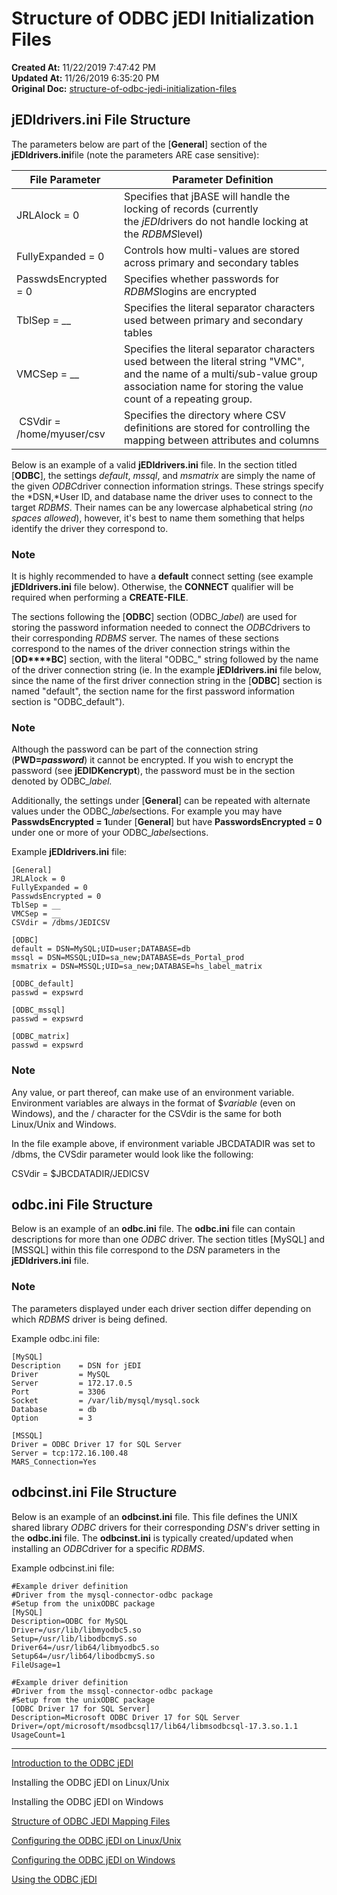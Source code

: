 # Structure of ODBC jEDI Initialization Files

**Created At:** 11/22/2019 7:47:42 PM  
**Updated At:** 11/26/2019 6:35:20 PM  
**Original Doc:** [structure-of-odbc-jedi-initialization-files](https://docs.jbase.com/structure-of-odbc-jedi-initialization-files)  


## jEDIdrivers.ini File Structure

The parameters below are part of the [**General**] section of the **jEDIdrivers.ini**file (note the parameters ARE case sensitive):


| **File Parameter** | **Parameter Definition** |
| --- | --- |
| JRLAlock = 0 | Specifies that jBASE will handle the locking of records (currently the *jEDI*drivers do not handle locking at the *RDBMS*level) |
| FullyExpanded = 0 | Controls how multi-values are stored across primary and secondary tables |
| PasswdsEncrypted = 0 | Specifies whether passwords for *RDBMS*logins are encrypted |
| TblSep = \_\_ | Specifies the literal separator characters used between primary and secondary tables |
| VMCSep = \_\_ | Specifies the literal separator characters used between the literal string "VMC", and the name of a multi/sub-value group association name for storing the value count of a repeating group. |
|  CSVdir = /home/myuser/csv | Specifies the directory where CSV definitions are stored for controlling the mapping between attributes and columns |


Below is an example of a valid **jEDIdrivers.ini** file. In the section titled [**ODBC**], the settings *default*, *mssql*, and *msmatrix* are simply the name of the given *ODBC*driver connection information strings. These strings specify the *DSN,*User ID, and database name the driver uses to connect to the target *RDBMS*. Their names can be any lowercase alphabetical string (*no spaces allowed*), however, it's best to name them something that helps identify the driver they correspond to.

### Note

It is highly recommended to have a **default** connect setting (see example **jEDIdrivers.ini** file below). Otherwise, the **CONNECT** qualifier will be required when performing a **CREATE-FILE**.

The sections following the [**ODBC**] section (ODBC\_*label*) are used for storing the password information needed to connect the *ODBC*drivers to their corresponding *RDBMS* server. The names of these sections correspond to the names of the driver connection strings within the [**OD****BC**] section, with the literal "ODBC\_" string followed by the name of the driver connection string (ie. In the example **jEDIdrivers.ini** file below, since the name of the first driver connection string in the [**ODBC**] section is named "default", the section name for the first password information section is "ODBC\_default").

### Note

Although the password can be part of the connection string (**PWD=*password***) it cannot be encrypted. If you wish to encrypt the password (see **jEDIDKencrypt**), the password must be in the section denoted by ODBC\_*label.*

Additionally, the settings under [**General**] can be repeated with alternate values under the ODBC\_*label*sections. For example you may have **PasswdsEncrypted = 1**under [**General**] but have **PasswordsEncrypted = 0** under one or more of your ODBC\_*label*sections.

Example **jEDIdrivers.ini** file:

```
[General]
JRLAlock = 0
FullyExpanded = 0
PasswdsEncrypted = 0
TblSep = __
VMCSep = __
CSVdir = /dbms/JEDICSV

[ODBC]
default = DSN=MySQL;UID=user;DATABASE=db
mssql = DSN=MSSQL;UID=sa_new;DATABASE=ds_Portal_prod
msmatrix = DSN=MSSQL;UID=sa_new;DATABASE=hs_label_matrix

[ODBC_default]
passwd = expswrd

[ODBC_mssql]
passwd = expswrd

[ODBC_matrix]
passwd = expswrd
```

### Note

Any value, or part thereof, can make use of an environment variable. Environment variables are always in the format of $*variable* (even on Windows), and the / character for the CSVdir is the same for both Linux/Unix and Windows.

In the file example above, if environment variable JBCDATADIR was set to /dbms, the CVSdir parameter would look like the following:

CSVdir = $JBCDATADIR/JEDICSV

## odbc.ini File Structure

Below is an example of an **odbc.ini** file. The **odbc.ini** file can contain descriptions for more than one *ODBC* driver. The section titles [MySQL] and [MSSQL] within this file correspond to the *DSN* parameters in the **jEDIdrivers.ini** file.

### Note

The parameters displayed under each driver section differ depending on which *RDBMS* driver is being defined.

Example odbc.ini file:

```
[MySQL]
Description    = DSN for jEDI
Driver         = MySQL
Server         = 172.17.0.5
Port           = 3306
Socket         = /var/lib/mysql/mysql.sock
Database       = db
Option         = 3

[MSSQL] 
Driver = ODBC Driver 17 for SQL Server 
Server = tcp:172.16.100.48 
MARS_Connection=Yes
```

## odbcinst.ini File Structure

Below is an example of an **odbcinst.ini** file. This file defines the UNIX shared library *ODBC* drivers for their corresponding *DSN*'s driver setting in the **odbc.ini** file. The **odbcinst.ini** is typically created/updated when installing an *ODBC*driver for a specific *RDBMS*.

Example odbcinst.ini file:

```
#Example driver definition
#Driver from the mysql-connector-odbc package
#Setup from the unixODBC package
[MySQL]
Description=ODBC for MySQL
Driver=/usr/lib/libmyodbc5.so
Setup=/usr/lib/libodbcmyS.so
Driver64=/usr/lib64/libmyodbc5.so
Setup64=/usr/lib64/libodbcmyS.so
FileUsage=1

#Example driver definition
#Driver from the mssql-connector-odbc package
#Setup from the unixODBC package
[ODBC Driver 17 for SQL Server]
Description=Microsoft ODBC Driver 17 for SQL Server
Driver=/opt/microsoft/msodbcsql17/lib64/libmsodbcsql-17.3.so.1.1
UsageCount=1
```

----------------------------------------------------------------------------------------------------------------------------

[Introduction to the ODBC jEDI](./../introduction-to-the-odbc-jedi)

Installing the ODBC jEDI on Linux/Unix

Installing the ODBC jEDI on Windows

[Structure of ODBC JEDI Mapping Files](./../structure-of-odbc-jedi-mapping-files)

[Configuring the ODBC jEDI on Linux/Unix](./../configuring-the-odbc-jedi-on-linux&unix)

[Configuring the ODBC jEDI on Windows](./../configuring-the-odbc-jedi-on-windows)

[Using the ODBC jEDI](./../using-the-odbc-jedi)
